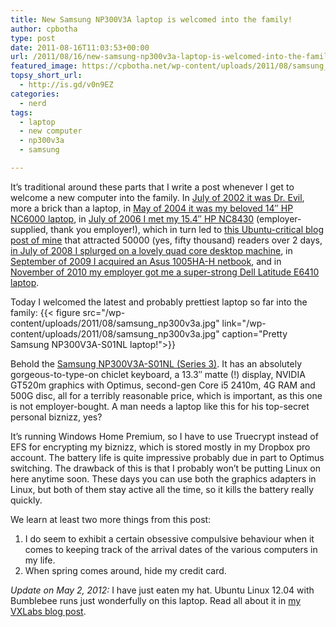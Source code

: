 ```yaml
---
title: New Samsung NP300V3A laptop is welcomed into the family!
author: cpbotha
type: post
date: 2011-08-16T11:03:53+00:00
url: /2011/08/16/new-samsung-np300v3a-laptop-is-welcomed-into-the-family/
featured_image: https://cpbotha.net/wp-content/uploads/2011/08/samsung_np300v3a-922x180.jpg
topsy_short_url:
  - http://is.gd/v0n9EZ
categories:
  - nerd
tags:
  - laptop
  - new computer
  - np300v3a
  - samsung

---
```

It’s traditional around these parts that I write a post whenever I get to welcome a new computer into the family. In [July of 2002 it was Dr. Evil][1], more a brick than a laptop, in [May of 2004 it was my beloved 14″ HP NC6000 laptop][2], in [July of 2006 I met my 15.4″ HP NC8430][3] (employer-supplied, thank you employer!), which in turn led to [this Ubuntu-critical blog post of mine][4] that attracted 50000 (yes, fifty thousand) readers over 2 days, [in July of 2008 I splurged on a lovely quad core desktop machine][5], in [September of 2009 I acquired an Asus 1005HA-H netbook][6], and in [November of 2010 my employer got me a super-strong Dell Latitude E6410 laptop][7].

Today I welcomed the latest and probably prettiest laptop so far into the family:
{{< figure src="/wp-content/uploads/2011/08/samsung_np300v3a.jpg" link="/wp-content/uploads/2011/08/samsung_np300v3a.jpg" caption="Pretty Samsung NP300V3A-S01NL laptop!">}} 

Behold the [Samsung NP300V3A-S01NL (Series 3)][8]. It has an absolutely gorgeous-to-type-on chiclet keyboard, a 13.3″ matte (!) display, NVIDIA GT520m graphics with Optimus, second-gen Core i5 2410m, 4G RAM and 500G disc, all for a terribly reasonable price, which is important, as this one is not employer-bought. A man needs a laptop like this for his top-secret personal biznizz, yes?

It’s running Windows Home Premium, so I have to use Truecrypt instead of EFS for encrypting my biznizz, which is stored mostly in my Dropbox pro account. The battery life is quite impressive probably due in part to Optimus switching. The drawback of this is that I probably won’t be putting Linux on here anytime soon. These days you can use both the graphics adapters in Linux, but both of them stay active all the time, so it kills the battery really quickly.

We learn at least two more things from this post:

  1. I do seem to exhibit a certain obsessive compulsive behaviour when it comes to keeping track of the arrival dates of the various computers in my life.
  2. When spring comes around, hide my credit card.

_Update on May 2, 2012:_ I have just eaten my hat. Ubuntu Linux 12.04 with Bumblebee runs just wonderfully on this laptop. Read all about it in [my VXLabs blog post][9].

 [1]: http://cpbotha.net/2002/07/17/toe-matj-toe-sei-not-enaf-taim/ "dr evil laptop"
 [2]: http://cpbotha.net/2004/05/26/laptop-no-2/ "NC6000 post"
 [3]: http://cpbotha.net/2006/07/22/new-new-laptop-laptop/ "nc8430 post"
 [4]: http://cpbotha.net/2007/04/10/a-critical-look-at-ubuntu-feisty-beta-on-an-hp-nc8430-laptop/ "15 seconds of blog fame"
 [5]: http://cpbotha.net/2008/07/15/pleasure-apparatus-2008/ "bees blog post"
 [6]: http://cpbotha.net/2009/09/05/weekly-head-voices-for-week-36/ "asus 1005HA-H netbook"
 [7]: http://cpbotha.net/2010/11/21/an-inside-job-weekly-head-voices-33/ "dell e6410 post"
 [8]: http://tweakers.net/pricewatch/286118/samsung-np300v3a-s01nl.html "tweakers pricewatch page for the Samsung NP300V3A-S01NL"
 [9]: http://vxlabs.com/2012/05/01/review-of-ubuntu-linux-12-04-on-the-samsung-np300v3a-core-i5-nvidia-optimus-laptop/ "vxlabs blog post reviewing ubuntu 12.04 on the samsung np300v3a"
